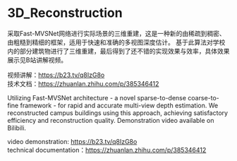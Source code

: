 # 3D_Reconstruction

采取Fast-MVSNet网络进行实际场景的三维重建，这是一种新的由稀疏到稠密、由粗糙到精细的框架，适用于快速和准确的多视图深度估计。 
基于此算法对学校内的部分建筑物进行了三维重建，最后得到了还不错的实现效果与效率，具体效果展示见B站讲解视频。 

视频讲解：https://b23.tv/q8IzG8o \
技术文档：https://zhuanlan.zhihu.com/p/385346412 

Utilizing Fast-MVSNet architecture - a novel sparse-to-dense coarse-to-fine framework - for rapid and accurate multi-view depth estimation. We reconstructed campus buildings using this approach, achieving satisfactory efficiency and reconstruction quality. Demonstration video available on Bilibili.

video demonstration: https://b23.tv/q8IzG8o \
technical documentation：https://zhuanlan.zhihu.com/p/385346412 

